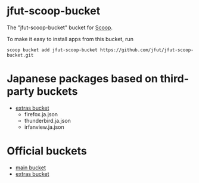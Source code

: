 # jfut-scoop-bucket

The "jfut-scoop-bucket" bucket for [Scoop](http://scoop.sh).

To make it easy to install apps from this bucket, run

```
scoop bucket add jfut-scoop-bucket https://github.com/jfut/jfut-scoop-bucket.git
```

# Japanese packages based on third-party buckets

- [extras bucket](https://github.com/lukesampson/scoop-extras)
    - firefox.ja.json
    - thunderbird.ja.json
    - irfanview.ja.json

# Official buckets

- [main bucket](https://github.com/lukesampson/scoop)
- [extras bucket](https://github.com/lukesampson/scoop-extras)

